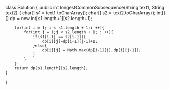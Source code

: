 class Solution {
    public int longestCommonSubsequence(String text1, String text2) {
        char[] s1 = text1.toCharArray();
        char[] s2 = text2.toCharArray();
        int[][] dp = new int[s1.length+1][s2.length+1];

        for(int i = 1; i < s1.length + 1;i ++){
            for(int j = 1;j < s2.length + 1; j ++){
                if(s1[i-1] == s2[j-1]){
                    dp[i][j]=dp[i-1][j-1]+1;
                }else{
                    dp[i][j] = Math.max(dp[i-1][j],dp[i][j-1]);
                }
            }
        }
        return dp[s1.length][s2.length];
    }
}